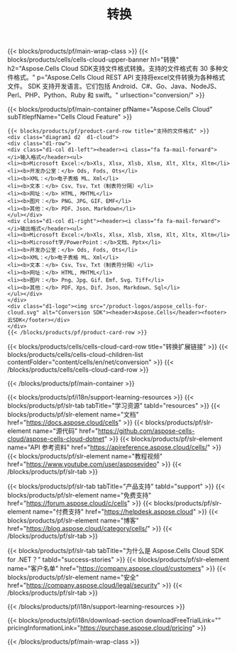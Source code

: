﻿---
title: 转换
description: Aspose.Cells Cloud REST API 支持将excel文件转换为各种格式文件。 SDK 支持开发语言。它们包括 Android、C#、Go、Java、NodeJS、Perl、PHP、Python、Ruby 和 swift。
url: /zh/net/conversion/
---
{{< blocks/products/pf/main-wrap-class >}}
{{< blocks/products/cells/cells-cloud-upper-banner h1="转换" h2="Aspose.Cells Cloud SDK支持文件格式转换。支持的文件格式有 30 多种文件格式。" p="Aspose.Cells Cloud REST API 支持将excel文件转换为各种格式文件。 SDK 支持开发语言。它们包括 Android、C#、Go、Java、NodeJS、Perl、PHP、Python、Ruby 和 swift。" urlsection="conversion/" >}}

{{< blocks/products/pf/main-container pfName="Aspose.Cells Cloud" subTitlepfName="Cells Cloud Feature" >}}

	{{< blocks/products/pf/product-card-row title="支持的文件格式" >}}
	<div class="diagram1 d2  d1-cloud">
	<div class="d1-row">
	<div class="d1-col d1-left"><header><i class="fa fa-mail-forward"> </i>输入格式</header><ul>
	<li><b>Microsoft Excel:</b>Xls, Xlsx, Xlsb, Xlsm, Xlt, Xltx, Xltm</li>
	<li><b>开发办公室：</b> Ods, Fods, Ots</li>
	<li><b>XML：</b>电子表格 ML、Xml</li>
	<li><b>文本：</b> Csv、Tsv、Txt（制表符分隔）</li>
	<li><b>网址：</b> HTML, MHTML</li>
	<li><b>图片：</b> PNG、JPG、GIF、EMF</li>
	<li><b>其他：</b> PDF、Json、Markdown</li>
	</ul></div>
	<div class="d1-col d1-right"><header><i class="fa fa-mail-forward"> </i>输出格式</header><ul>
	<li><b>Microsoft Excel:</b>Xls, Xlsx, Xlsb, Xlsm, Xlt, Xltx, Xltm</li>
	<li><b>Microsoft字/PowerPoint：</b>文档、Pptx</li>
	<li><b>开发办公室：</b> Ods, Fods, Ots</li>
	<li><b>XML：</b>电子表格 ML、Xml</li>
	<li><b>文本：</b> Csv、Tsv、Txt（制表符分隔）</li>
	<li><b>网址：</b> HTML, MHTML</li>
	<li><b>图片：</b> Png、Jpg、Gif、Emf、Svg、Tiff</li>
	<li><b>其他：</b> PDF、Xps、Dif、Json、Markdown、Sql</li>
	</ul></div>
	</div>
	<div class="d1-logo"><img src="/product-logos/aspose_cells-for-cloud.svg" alt="Conversion SDK"><header>Aspose.Cells</header><footer>云SDK</footer></div>
	</div>
	{{< /blocks/products/pf/product-card-row >}}
{{< blocks/products/cells/cells-cloud-card-row title="转换扩展链接" >}}
{{< blocks/products/cells/cells-cloud-children-list contentFolder="content/cells/en/net/conversion" >}} 
{{< /blocks/products/cells/cells-cloud-card-row >}}


{{< /blocks/products/pf/main-container >}}

{{< blocks/products/pf/i18n/support-learning-resources >}}
{{< blocks/products/pf/slr-tab tabTitle="学习资源" tabId="resources" >}}
{{< blocks/products/pf/slr-element name="文档" href="https://docs.aspose.cloud/cells" >}}
{{< blocks/products/pf/slr-element name="源代码" href="https://github.com/aspose-cells-cloud/aspose-cells-cloud-dotnet" >}}
{{< blocks/products/pf/slr-element name="API 参考资料" href="https://apireference.aspose.cloud/cells/" >}}
{{< blocks/products/pf/slr-element name="教程视频" href="https://www.youtube.com/user/asposevideo" >}}
{{< /blocks/products/pf/slr-tab >}}

{{< blocks/products/pf/slr-tab tabTitle="产品支持" tabId="support" >}}
{{< blocks/products/pf/slr-element name="免费支持" href="https://forum.aspose.cloud/c/cells" >}}
{{< blocks/products/pf/slr-element name="付费支持" href="https://helpdesk.aspose.cloud" >}}
{{< blocks/products/pf/slr-element name="博客" href="https://blog.aspose.cloud/category/cells/" >}}
{{< /blocks/products/pf/slr-tab >}}

{{< blocks/products/pf/slr-tab tabTitle="为什么是 Aspose.Cells Cloud SDK for .NET？" tabId="success-stories" >}}
{{< blocks/products/pf/slr-element name="客户名单" href="https://company.aspose.cloud/customers" >}}
{{< blocks/products/pf/slr-element name="安全" href="https://company.aspose.cloud/legal/security" >}}
{{< /blocks/products/pf/slr-tab >}}

{{< /blocks/products/pf/i18n/support-learning-resources >}}

{{< blocks/products/pf/i18n/download-section downloadFreeTrialLink="" pricingInformationLink="https://purchase.aspose.cloud/pricing" >}}

{{< /blocks/products/pf/main-wrap-class >}}
